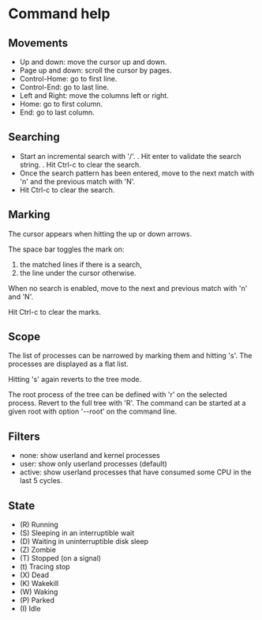 # Command help

## Movements

- Up and down: move the cursor up and down.
- Page up and down: scroll the cursor by pages.
- Control-Home: go to first line.
- Control-End: go to last line.
- Left and Right: move the columns left or right.
- Home: go to first column.
- End: go to last column.

## Searching

- Start an incremental search with '/'.
  . Hit enter to validate the search string.
  . Hit Ctrl-c to clear the search.
- Once the search pattern has been entered, move to the next match with 'n'
  and the previous match with 'N'.
- Hit Ctrl-c to clear the search.

## Marking

The cursor appears when hitting the up or down arrows.

The space bar toggles the mark on:
1. the matched lines if there is a search,
2. the line under the cursor otherwise.

When no search is enabled, move to the next and previous match with 'n' and 'N'.

Hit Ctrl-c to clear the marks.

## Scope

The list of processes can be narrowed by marking them and hitting 's'. The processes
are displayed as a flat list.

Hitting 's' again reverts to the tree mode.

The root process of the tree can be defined with 'r' on the selected process. Revert
to the full tree with 'R'. The command can be started at a given root with option
'--root' on the command line.

## Filters

- none: show userland and kernel processes
- user: show only userland processes (default)
- active: show userland processes that have consumed some CPU in the last 5 cycles.

## State

- (R) Running
- (S) Sleeping in an interruptible wait
- (D) Waiting in uninterruptible disk sleep
- (Z) Zombie
- (T) Stopped (on a signal)
- (t) Tracing stop
- (X) Dead
- (K) Wakekill
- (W) Waking
- (P) Parked
- (I) Idle
